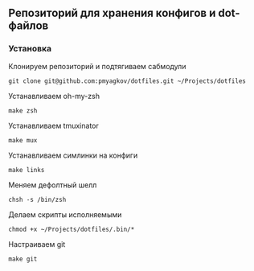 Репозиторий для хранения конфигов и dot-файлов
---------------------------------------------------------

### Установка
Клонируем репозиторий и подтягиваем сабмодули
```
git clone git@github.com:pmyagkov/dotfiles.git ~/Projects/dotfiles
```

Устанавливаем oh-my-zsh
```
make zsh
```

Устанавливаем tmuxinator
```
make mux
```

Устанавливаем симлинки на конфиги
```
make links
```

Меняем дефолтный шелл
```
chsh -s /bin/zsh
```

Делаем скрипты исполняемыми
```
chmod +x ~/Projects/dotfiles/.bin/*
```

Настраиваем git
```
make git
```
